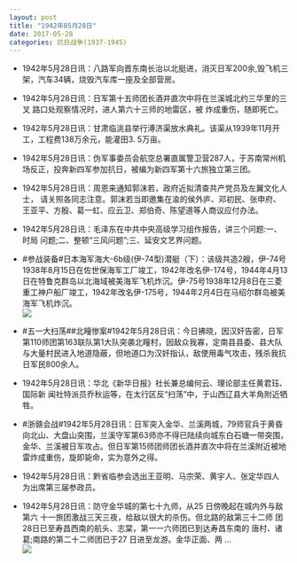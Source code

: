 ```yaml
---
layout: post
title: "1942年05月28日"
date: 2017-05-28
categories: 抗日战争(1937-1945)
---
```


<meta name="referrer" content="no-referrer" />

- 1942年5月28日讯：八路军向晋东南长治以北挺进，消灭日军200余,毁飞机三 架，汽车34辆，烧毁汽车库一座及全部营房。 

- 1942年5月28日讯：日军第十五师团长酒井直次中将在兰溪城北约三华里的三叉 路口处观察情况时，进人第六十三师的地雷区，被 炸成重伤，随即死亡。 

- 1942年5月28日讯：甘肃临洮县举行溥济渠放水典礼。该渠从1939年11月开 工，工程费138万余元，能灌田3. 5万亩。 

- 1942年5月28日讯：伪军事委员会航空总署直属警卫营287人，于苏南常州机场反正，投奔新四军参加抗日，被编为新四军第十六旅独立第三团。 

- 1942年5月28日讯：周恩来通知郭沫若，政府近拟清查共产党员及左翼文化人士， 请关照各同志注意。郭沫若当即邀集在渝的侯外庐、邓初民、张申府、 王亚平、方殷、葛一虹、应云卫、郑伯奇、陈望道等人商议应付办法。 

- 1942年5月28日讯：毛泽东在中共中央高级学习组作报告，讲三个问题:一、时局 问题;二、整顿“三风问题”;三、延安文艺界问题。 

- #参战装备#日本海军海大-6b级(伊-74型)潜艇（下）：该级共造2艘，伊-74号1938年8月15日在佐世保海军工厂竣工，1942年改名伊-174号，1944年4月13日在特鲁克群岛以北海域被美海军飞机炸沉。伊-75号1938年12月8日在三菱重工神户船厂竣工，1942年改名伊-175号，1944年2月4日在马绍尔群岛被美海军飞机炸沉。 <br/><img src="https://wx4.sinaimg.cn/large/aca367d8ly1fg0uhjjwhvj20go066t9i.jpg" />

- #五一大扫荡##北疃惨案#1942年5月28日讯：今日拂晓，因汉奸告密，日军第110师团第163联队第1大队突袭北疃村，因敌众我寡，定南县县委、县大队与大量村民进入地道隐蔽，但地道口为汉奸指认，敌使用毒气攻击，残杀我抗日军民800余人。 

- 1942年5月28日讯：华北《新华日报》社长兼总编何云、理论部主任黄君珏、国际新 闻社特派员乔秋运等，在太行区反“扫荡”中，于山西辽县大羊角附近牺牲。 

- #浙赣会战#1942年5月28日讯：日军突入金华、兰溪两城，79师官兵于黄昏向北山、大盘山突围，兰溪守军第63师亦不得已陆续向城东白石塘一带突围，金华、兰溪被日军攻占。但日军第15师团师团长酒井直次中将在兰溪附近被地雷炸成重伤，旋即毙命，实为意外之得。 

- 1942年5月28日讯：黔省临参会选出王亚明、马宗荣、黄宇人、张定华四人 为出席第三届参政员。 

- 1942年5月28日讯：防守金华城的第七十九师，从25 日傍晚起在城内外与敌第六 十一旅团激战三天三夜，给敌以很大的杀伤。但北路的敌第三十二师 团28日已至寿昌西南的航头、志棠，第一一六师团已到达寿昌东南的 唐村、诸葛;南路的第二十二师团已于27 日进至龙游。金华正面、两 ... <br/><img src="https://wx1.sinaimg.cn/large/aca367d8ly1fg0pa1apm4j20c80bx0sw.jpg" />

